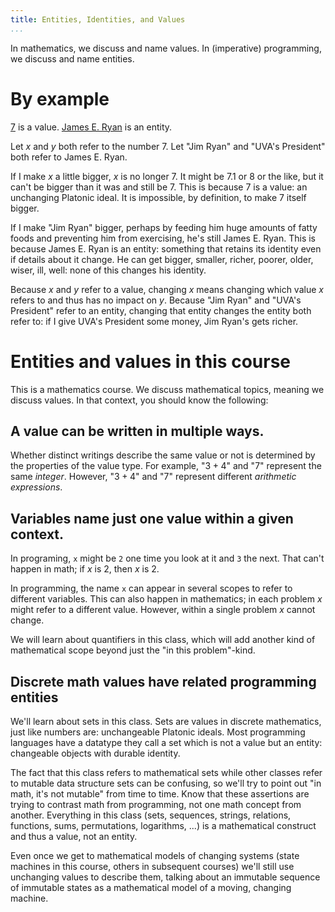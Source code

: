 ```yaml
---
title: Entities, Identities, and Values
...
```


In mathematics, we discuss and name values.
In (imperative) programming, we discuss and name entities.

# By example

[7](https://en.wikipedia.org/wiki/7) is a value.
[James E. Ryan](https://en.wikipedia.org/wiki/James_E._Ryan_%28educator%29) is an entity.

Let $x$ and $y$ both refer to the number 7.
Let "Jim Ryan" and "UVA's President" both refer to James E. Ryan.

If I make $x$ a little bigger, $x$ is no longer 7.
It might be 7.1 or 8 or the like, but it can't be bigger than it was and still be 7.
This is because 7 is a value: an unchanging Platonic ideal.
It is impossible, by definition, to make 7 itself bigger.

If I make "Jim Ryan" bigger,
perhaps by feeding him huge amounts of fatty foods and preventing him from exercising,
he's still James E. Ryan.
This is because James E. Ryan is an entity:
something that retains its identity even if details about it change.
He can get bigger, smaller, richer, poorer, older, wiser, ill, well: none of this changes his identity.

Because $x$ and $y$ refer to a value,
changing $x$ means changing which value $x$ refers to and thus has no impact on $y$.
Because  "Jim Ryan" and "UVA's President" refer to an entity,
changing that entity changes the entity both refer to:
if I give UVA's President some money, Jim Ryan's gets richer.

# Entities and values in this course

This is a mathematics course.
We discuss mathematical topics, meaning we discuss values.
In that context, you should know the following:

## A value can be written in multiple ways.

Whether distinct writings describe the same value or not
is determined by the properties of the value type.
For example, "$3+4$" and "$7$" represent the same *integer*.
However, "$3+4$" and "$7$" represent different *arithmetic expressions*.

## Variables name just one value within a given context.

In programing, `x` might be `2` one time you look at it and `3` the next.
That can't happen in math; if $x$ is $2$, then $x$ is $2$.

In programming, the name `x` can appear in several scopes to refer to different variables.
This can also happen in mathematics; in each problem $x$ might refer to a different value.
However, within a single problem $x$ cannot change.

We will learn about quantifiers in this class, which will add another kind of mathematical scope beyond just the "in this problem"-kind.

## Discrete math values have related programming entities

We'll learn about sets in this class.
Sets are values in discrete mathematics, just like numbers are:
unchangeable Platonic ideals.
Most programming languages have a datatype they call a set
which is not a value but an entity:
changeable objects with durable identity.

The fact that this class refers to mathematical sets while other classes refer to mutable data structure sets can be confusing, so we'll try to point out "in math, it's not mutable" from time to time.
Know that these assertions are trying to contrast math from programming,
not one math concept from another.
Everything in this class (sets, sequences, strings, relations, functions, sums, permutations, logarithms, ...) is a mathematical construct
and thus a value, not an entity.

Even once we get to mathematical models of changing systems (state machines in this course, others in subsequent courses) we'll still use unchanging values to describe them, talking about an immutable sequence of immutable states as a mathematical model of a moving, changing machine.
